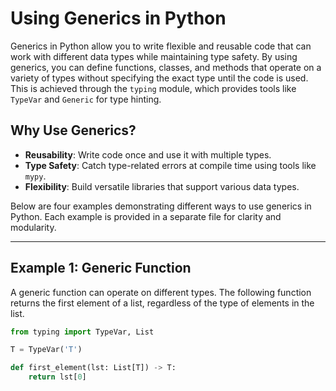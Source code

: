 # Using Generics in Python

Generics in Python allow you to write flexible and reusable code that can work with different data types while maintaining type safety. By using generics, you can define functions, classes, and methods that operate on a variety of types without specifying the exact type until the code is used. This is achieved through the `typing` module, which provides tools like `TypeVar` and `Generic` for type hinting.

## Why Use Generics?

- **Reusability**: Write code once and use it with multiple types.
- **Type Safety**: Catch type-related errors at compile time using tools like `mypy`.
- **Flexibility**: Build versatile libraries that support various data types.

Below are four examples demonstrating different ways to use generics in Python. Each example is provided in a separate file for clarity and modularity.

---

## Example 1: Generic Function

A generic function can operate on different types. The following function returns the first element of a list, regardless of the type of elements in the list.

```python
from typing import TypeVar, List

T = TypeVar('T')

def first_element(lst: List[T]) -> T:
    return lst[0]

